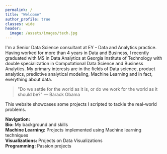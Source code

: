 ```yaml
---
permalink: /
title: "Welcome"
author_profile: true
classes: wide
header:
  image: /assets/images/tech.jpg
---
```



I'm a Senior Data Science consultant at EY - Data and Analytics practice. Having worked for more than 4 years in Data and Business, I recently graduated with MS in Data Analytics at Georgia Institute of Technology with double specialization in Computational Data Science and Business Analytics.
My primary interests are in the fields of Data science, product analytics, predictive analytical modeling, Machine Learning and in fact, everything about data.  


> "Do we settle for the world as it is, or do we work for the world as it should be?" — Barack Obama


This website showcases some projects I scripted to tackle the real-world problems.  

**Navigation:**  
**Bio:** My background and skills  
**Machine Learning:** Projects implemented using Machine learning techniques  
**Visualizations:** Projects on Data Visualizations  
**Programming:** Passion projects
